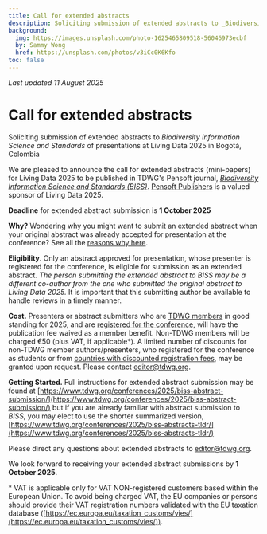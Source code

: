 ```yaml
---
title: Call for extended abstracts
description: Soliciting submission of extended abstracts to _Biodiversity Information Science and Standards_ of presentations at Living Data 2025 in Bogotà, Colombia, 21–24 October.
background:
  img: https://images.unsplash.com/photo-1625465809518-56046973ecbf
  by: Sammy Wong
  href: https://unsplash.com/photos/v3iCc0K6Kfo
toc: false
---
```


_Last updated 11 August 2025_ 

# **Call for extended abstracts**

Soliciting submission of extended abstracts to *Biodiversity Information Science and Standards* of presentations at Living Data 2025 in Bogotà, Colombia

We are pleased to announce the call for extended abstracts (mini-papers) for Living Data 2025 to be published in TDWG's Pensoft journal, [*Biodiversity Information Science and Standards (BISS)*](https://biss.pensoft.net/). [Pensoft Publishers](https://pensoft.net/) is a valued sponsor of Living Data 2025.

**Deadline** for extended abstract submission is **1 October 2025**

**Why?** Wondering why you might want to submit an extended abstract when your original abstract was already accepted for presentation at the conference? See all the [reasons why here](https://www.tdwg.org/conferences/2025/why-extended-abstract/).

**Eligibility**. Only an abstract approved for presentation, whose presenter is registered for the conference, is eligible for submission as an extended abstract. *The person submitting the extended abstract to BISS may be a different co-author from the one who submitted the original abstract to Living Data 2025\.* It is important that this submitting author be available to handle reviews in a timely manner.

**Cost.** Presenters or abstract submitters who are [TDWG members](https://www.tdwg.org/about/membership/#membership-durationschedule) in good standing for 2025, and are [registered for the conference](https://livingdata2025.com/registration.html), will have the publication fee waived as a member benefit. Non-TDWG members will be charged €50 (plus VAT, if applicable\*). A limited number of discounts for non-TDWG member authors/presenters, who registered for the conference as students or from [countries with discounted registration fees](https://livingdata2025.com/registration.html), may be granted upon request. Please contact editor@tdwg.org.

**Getting Started.** Full instructions for extended abstract submission may be found at [https://www.tdwg.org/conferences/2025/biss-abstract-submission/](https://www.tdwg.org/conferences/2025/biss-abstract-submission/) but if you are already familiar with abstract submission to *BISS*, you may elect to use the shorter summarized version, [https://www.tdwg.org/conferences/2025/biss-abstracts-tldr/](https://www.tdwg.org/conferences/2025/biss-abstracts-tldr/)

Please direct any questions about extended abstracts to editor@tdwg.org.

We look forward to receiving your extended abstract submissions by **1 October 2025**.

\* VAT is applicable only for VAT NON-registered customers based within the European Union. To avoid being charged VAT, the EU companies or persons should provide their VAT registration numbers validated with the EU taxation database ([https://ec.europa.eu/taxation_customs/vies/](https://ec.europa.eu/taxation_customs/vies/)).  

